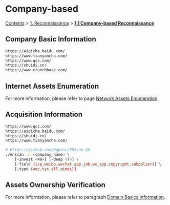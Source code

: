 # Company-based

[Contents](../../readme/contents/) > [1. Reconnaissance](../../readme/contents/reconnaissance.md) > [**1.1 Company-based Reconnaissance**](./)

## Company Basic Information

```bash
https://aiqicha.baidu.com/
https://www.tianyancha.com/
https://www.qcc.com/
https://shuidi.cn/
https://www.crunchbase.com/
```

## Internet Assets Enumeration

For more information, please refer to page [Network Assets Enumeration](internet-assets-enumeration.md).

## Acquisition Information

```bash
https://www.qcc.com/
https://aiqicha.baidu.com/
https://shuidi.cn/
https://www.tianyancha.com/

# https://github.com/wgpsec/ENScan_GO
./enscan -n <company_name> \
    [-invest <49>] [-deep <7>] \
    [-field {icp,weibo,wechat,app,job,wx_app,copyright,subpplier}] \
    [-type {aqc,tyc,all,qimai}]
```

## Assets Ownership Verification

For more information, please refer to paragraph [Domain Basics Information](../domain-based/#ownership-verification).
